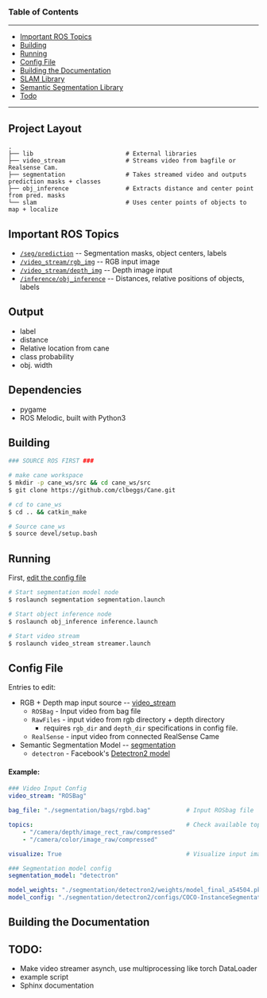 

### Table of Contents
---

- [Important ROS Topics](#important-ros-topics)
- [Building](#building)
- [Running](#running)
- [Config File](#config-file)
- [Building the Documentation](#building-the-documentation)
- [SLAM Library](#slam-library)
- [Semantic Segmentation Library](#semantic-segmentation-library)
- [Todo](#todo)

---

## Project Layout
```
.
├── lib                          # External libraries
├── video_stream                 # Streams video from bagfile or Realsense Cam.
├── segmentation                 # Takes streamed video and outputs prediction masks + classes
├── obj_inference                # Extracts distance and center point from pred. masks
└── slam                         # Uses center points of objects to map + localize
```


## Important ROS Topics

- [`/seg/prediction`](./segmentation/msg/Prediction.msg) -- Segmentation masks, object centers, labels
- [`/video_stream/rgb_img`](http://docs.ros.org/en/melodic/api/sensor_msgs/html/msg/Image.html) -- RGB input image
- [`/video_stream/depth_img`](http://docs.ros.org/en/melodic/api/sensor_msgs/html/msg/Image.html) -- Depth image input
- [`/inference/obj_inference`](./obj_inference/msg/Objects.msg) -- Distances, relative positions of objects, labels


## Output

 - label
 - distance
 - Relative location from cane
 - class probability
 - obj. width




## Dependencies

- pygame
- ROS Melodic, built with Python3


## Building

```bash
### SOURCE ROS FIRST ###

# make cane workspace 
$ mkdir -p cane_ws/src && cd cane_ws/src
$ git clone https://github.com/clbeggs/Cane.git

# cd to cane_ws
$ cd .. && catkin_make

# Source cane_ws
$ source devel/setup.bash  
```

## Running

First, [edit the config file](#config-file)

```bash
# Start segmentation model node
$ roslaunch segmentation segmentation.launch

# Start object inference node
$ roslaunch obj_inference inference.launch

# Start video stream
$ roslaunch video_stream streamer.launch
```


## Config File

Entries to edit:
- RGB + Depth map input source -- [video_stream](./video_stream/README.md)  
    - `ROSBag` - Input video from bag file
    - `RawFiles` - input video from rgb directory + depth directory
        - requires `rgb_dir` and `depth_dir` specifications in config file.
    - `RealSense` - input video from connected RealSense Came
- Semantic Segmentation Model -- [segmentation](./segmentation/README.md)
    - `detectron` - Facebook's [Detectron2 model](https://github.com/facebookresearch/detectron2)

#### Example:
```yaml
### Video Input Config
video_stream: "ROSBag"                            

bag_file: "./segmentation/bags/rgbd.bag"          # Input ROSbag file

topics:                                           # Check available topics via rosbag info <bag_file>
    - "/camera/depth/image_rect_raw/compressed"
    - "/camera/color/image_raw/compressed"

visualize: True                                   # Visualize input images via cv2.namedWindow

### Segmentation model config
segmentation_model: "detectron"                  

model_weights: "./segmentation/detectron2/weights/model_final_a54504.pkl"
model_config: "./segmentation/detectron2/configs/COCO-InstanceSegmentation/mask_rcnn_R_50_FPN_1x.yaml"
```


## Building the Documentation

## TODO: 

- Make video streamer asynch, use multiprocessing like torch DataLoader
- example script
- Sphinx documentation
